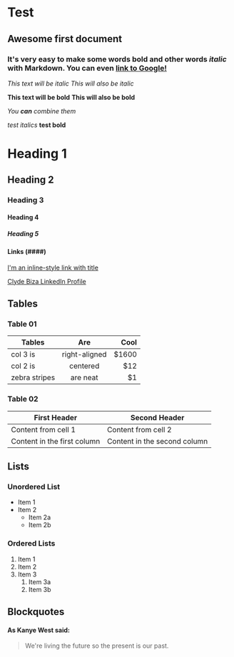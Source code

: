 # Test
## Awesome first document
### It's very easy to make some words **bold** and other words *italic* with Markdown. You can even [link to Google!](http://google.com)

*This text will be italic*
_This will also be italic_

**This text will be bold**
__This will also be bold__

_You **can** combine them_

*test italics*
**test bold**

# Heading 1
## Heading 2
### Heading 3
#### Heading 4
##### Heading 5

#### Links (####)
[I'm an inline-style link with title](https://www.google.com "Google's Homepage")

[Clyde Biza LinkedIn Profile](https://www.linkedin.com/in/clydebiza/)

## Tables
### Table 01

| Tables        | Are           | Cool  |
| ------------- |:-------------:| -----:|
| col 3 is      | right-aligned | $1600 |
| col 2 is      | centered      |   $12 |
| zebra stripes | are neat      |    $1 |

### Table 02
First Header | Second Header
------------ | -------------
Content from cell 1 | Content from cell 2
Content in the first column | Content in the second column

## Lists
### Unordered List
* Item 1
* Item 2
  * Item 2a
  * Item 2b
### Ordered Lists
1. Item 1
1. Item 2
1. Item 3
   1. Item 3a
   1. Item 3b

## Blockquotes
#### As Kanye West said:

> We're living the future so
> the present is our past.
